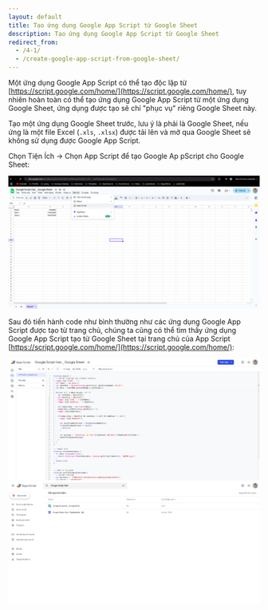 ```yaml
---
layout: default
title: Tạo ứng dụng Google App Script từ Google Sheet
description: Tạo ứng dụng Google App Script từ Google Sheet
redirect_from:
  - /4-1/
  - /create-google-app-script-from-google-sheet/
---
```


Một ứng dụng Google App Script có thể tạo độc lập từ [https://script.google.com/home/](https://script.google.com/home/), tuy nhiên hoàn toàn có thể tạo ứng dụng Google App Script từ một ứng dụng Google Sheet, ứng dụng được tạo sẽ chỉ "phục vụ" riêng Google Sheet này.

Tạo một ứng dụng Google Sheet trước, lưu ý là phải là Google Sheet, nếu ứng là một file Excel (`.xls`, `.xlsx`) được tải lên và mở qua Google Sheet sẽ không sử dụng được Google App Script.

Chọn Tiện Ích -> Chọn App Script để tạo Google Ap pScript cho Google Sheet:

<img src="./../img/4-1_1.png" style="max-width: 100%">

Sau đó tiến hành code như bình thường như các ứng dụng Google App Script được tạo từ trang chủ, chúng ta cũng có thể tìm thấy ứng dụng Google App Script tạo từ Google Sheet tại trang chủ của App Script [https://script.google.com/home/](https://script.google.com/home/):

<img src="./../img/4-1_2.png" style="max-width: 100%">

<img src="./../img/4-1_3.png" style="max-width: 100%">